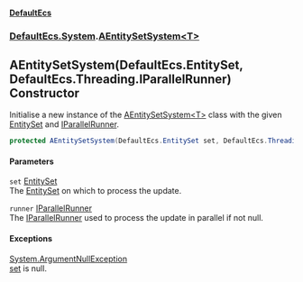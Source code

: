 #### [DefaultEcs](./index.md 'index')
### [DefaultEcs.System](./DefaultEcs-System.md 'DefaultEcs.System').[AEntitySetSystem&lt;T&gt;](./DefaultEcs-System-AEntitySetSystem-T-.md 'DefaultEcs.System.AEntitySetSystem&lt;T&gt;')
## AEntitySetSystem(DefaultEcs.EntitySet, DefaultEcs.Threading.IParallelRunner) Constructor
Initialise a new instance of the [AEntitySetSystem&lt;T&gt;](./DefaultEcs-System-AEntitySetSystem-T-.md 'DefaultEcs.System.AEntitySetSystem&lt;T&gt;') class with the given [EntitySet](./DefaultEcs-EntitySet.md 'DefaultEcs.EntitySet') and [IParallelRunner](./DefaultEcs-Threading-IParallelRunner.md 'DefaultEcs.Threading.IParallelRunner').  
```csharp
protected AEntitySetSystem(DefaultEcs.EntitySet set, DefaultEcs.Threading.IParallelRunner runner);
```
#### Parameters
<a name='DefaultEcs-System-AEntitySetSystem-T--AEntitySetSystem(DefaultEcs-EntitySet_DefaultEcs-Threading-IParallelRunner)-set'></a>
`set` [EntitySet](./DefaultEcs-EntitySet.md 'DefaultEcs.EntitySet')  
The [EntitySet](./DefaultEcs-EntitySet.md 'DefaultEcs.EntitySet') on which to process the update.  
  
<a name='DefaultEcs-System-AEntitySetSystem-T--AEntitySetSystem(DefaultEcs-EntitySet_DefaultEcs-Threading-IParallelRunner)-runner'></a>
`runner` [IParallelRunner](./DefaultEcs-Threading-IParallelRunner.md 'DefaultEcs.Threading.IParallelRunner')  
The [IParallelRunner](./DefaultEcs-Threading-IParallelRunner.md 'DefaultEcs.Threading.IParallelRunner') used to process the update in parallel if not null.  
  
#### Exceptions
[System.ArgumentNullException](https://docs.microsoft.com/en-us/dotnet/api/System.ArgumentNullException 'System.ArgumentNullException')  
[set](#DefaultEcs-System-AEntitySetSystem-T--AEntitySetSystem(DefaultEcs-EntitySet_DefaultEcs-Threading-IParallelRunner)-set 'DefaultEcs.System.AEntitySetSystem&lt;T&gt;.AEntitySetSystem(DefaultEcs.EntitySet, DefaultEcs.Threading.IParallelRunner).set') is null.  
